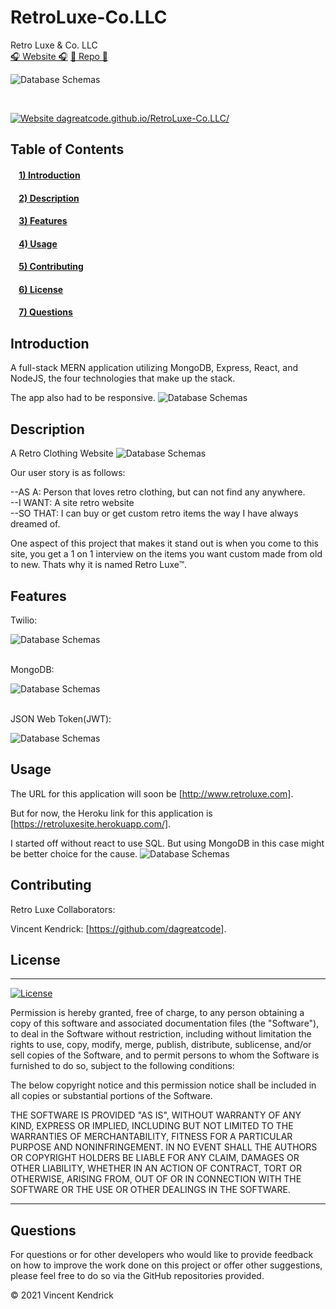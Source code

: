 # RetroLuxe-Co.LLC

Retro Luxe &amp; Co. LLC
</br>
[🎧 Website 🎧](https://retroluxesite.herokuapp.com/)
[🔭 Repo 🔭](https://github.com/dagreatcode/RetroLuxe-Co.LLC)

![Database Schemas](./client/src/img/siteimg/p4.png)

</br>

[![Website dagreatcode.github.io/RetroLuxe-Co.LLC/](https://img.shields.io/website-up-down-green-red/https/retroluxesite.herokuapp.com.svg)](https://retroluxesite.herokuapp.com/)
</br>

## Table of Contents

#### &nbsp;&nbsp;&nbsp;&nbsp;[1)&nbsp;Introduction](#introduction)

#### &nbsp;&nbsp;&nbsp;&nbsp;[2)&nbsp;Description](#description)

#### &nbsp;&nbsp;&nbsp;&nbsp;[3)&nbsp;Features](#features)

#### &nbsp;&nbsp;&nbsp;&nbsp;[4)&nbsp;Usage](#usage)

#### &nbsp;&nbsp;&nbsp;&nbsp;[5)&nbsp;Contributing](#contributing)

#### &nbsp;&nbsp;&nbsp;&nbsp;[6)&nbsp;License](#license)

#### &nbsp;&nbsp;&nbsp;&nbsp;[7)&nbsp;Questions](#questions)

## Introduction

A full-stack MERN application utilizing MongoDB, Express, React, and NodeJS, the four technologies that make up the stack.

The app also had to be responsive.
![Database Schemas](./client/src/img/siteimg/p5.png)

## Description

A Retro Clothing Website
![Database Schemas](./client/src/img/siteimg/p3.png)

Our user story is as follows:

--AS A: Person that loves retro clothing, but can not find any anywhere.
</br>
--I WANT: A site retro website
</br>
--SO THAT: I can buy or get custom retro items the way I have always dreamed of.

One aspect of this project that makes it stand out is when you come to this site, you get a 1 on 1 interview on the items you want custom made from old to new. Thats why it is named Retro Luxe™.



## Features

Twilio:

![Database Schemas](./client/src/img/siteimg/p1.png)

</br>
MongoDB:

![Database Schemas](./client/src/img/siteimg/p6.png)

</br>
JSON Web Token(JWT):

![Database Schemas](./client/src/img/siteimg/p2.png)

## Usage

The URL for this application will soon be [http://www.retroluxe.com].

But for now, the Heroku link for this application is [https://retroluxesite.herokuapp.com/].

I started off without react to use SQL. But using MongoDB in this case might be better choice for the cause.
![Database Schemas](./client/src/img/siteimg/erdiagram.png)

## Contributing

Retro Luxe Collaborators:

Vincent Kendrick: [https://github.com/dagreatcode].

## License

---

[![License](https://img.shields.io/badge/license-MIT-green)](https://github.com/dagreatcode/RetroLuxe-Co.LLC/blob/main/LICENSE)

Permission is hereby granted, free of charge, to any person obtaining a copy
of this software and associated documentation files (the "Software"), to deal
in the Software without restriction, including without limitation the rights
to use, copy, modify, merge, publish, distribute, sublicense, and/or sell
copies of the Software, and to permit persons to whom the Software is
furnished to do so, subject to the following conditions:

The below copyright notice and this permission notice shall be included in all
copies or substantial portions of the Software.

THE SOFTWARE IS PROVIDED "AS IS", WITHOUT WARRANTY OF ANY KIND, EXPRESS OR
IMPLIED, INCLUDING BUT NOT LIMITED TO THE WARRANTIES OF MERCHANTABILITY,
FITNESS FOR A PARTICULAR PURPOSE AND NONINFRINGEMENT. IN NO EVENT SHALL THE
AUTHORS OR COPYRIGHT HOLDERS BE LIABLE FOR ANY CLAIM, DAMAGES OR OTHER
LIABILITY, WHETHER IN AN ACTION OF CONTRACT, TORT OR OTHERWISE, ARISING FROM,
OUT OF OR IN CONNECTION WITH THE SOFTWARE OR THE USE OR OTHER DEALINGS IN THE
SOFTWARE.

---

## Questions

For questions or for other developers who would like to provide feedback on how to improve the work done on this project or offer other suggestions, please feel free to do so via the GitHub repositories provided.

&copy; 2021 Vincent Kendrick
